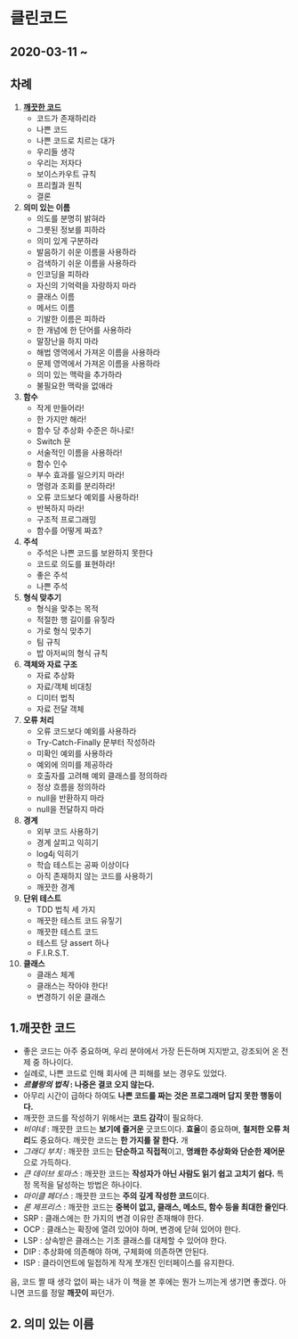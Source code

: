 # 클린코드



## 2020-03-11 ~ 



## 차례

1. [**깨끗한 코드**](#1.깨끗한-코드)
   * 코드가 존재하리라
   * 나쁜 코드
   * 나쁜 코드로 치르는 대가
   * 우리들 생각
   * 우리는 저자다
   * 보이스카우트 규칙
   * 프리퀄과 원칙
   * 결론
2. **의미 있는 이름**
   * 의도를 분명히 밝혀라
   * 그릇된 정보를 피하라
   * 의미 있게 구분하라
   * 발음하기 쉬운 이름을 사용하라
   * 검색하기 쉬운 이름을 사용하라
   * 인코딩을 피하라
   * 자신의 기억력을 자랑하지 마라
   * 클래스 이름
   * 메서드 이름
   * 기발한 이름은 피하라
   * 한 개념에 한 단어를 사용하라
   * 말장난을 하지 마라
   * 해법 영역에서 가져온 이름을 사용하라
   * 문제 영역에서 가져온 이름을 사용하라
   * 의미 있는 맥락을 추가하라
   * 불필요한 맥락을 없애라
3. **함수**
   * 작게 만들어라!
   * 한 가지만 해라!
   * 함수 당 추상화 수준은 하나로!
   * Switch 문
   * 서술적인 이름을 사용하라!
   * 함수 인수
   * 부수 효과를 일으키지 마라!
   * 명령과 조회를 분리하라!
   * 오류 코드보다 예외를 사용하라!
   * 반복하지 마라!
   * 구조적 프로그래밍
   * 함수를 어떻게 짜죠?
4. **주석**
   	* 주석은 나쁜 코드를 보완하지 못한다
   	* 코드로 의도를 표현하라!
   	* 좋은 주석
   	* 나쁜 주석
5. **형식 맞추기**
   	* 형식을 맞추는 목적
   	* 적절한 행 길이를 유짛라
   	* 가로 형식 맞추기
   	* 팀 규칙
   	* 밥 아저씨의 형식 규칙
6. **객체와 자료 구조**
   * 자료 추상화
   * 자료/객체 비대칭
   * 디미터 법칙
   * 자료 전달 객체
7. **오류 처리**
   	* 오류 코드보다 예외를 사용하라
   	* Try-Catch-Finally 문부터 작성하라
   	* 미확인 예외를 사용하라
   	* 예외에 의미를 제공하라
   	* 호출자를 고려해 예외 클래스를 정의하라
   	* 정상 흐름을 정의하라
   	* null을 반환하지 마라
   	* null을 전달하지 마라
8. **경계**
   * 외부 코드 사용하기
   * 경계 살피고 익히기
   * log4j 익히기
   * 학습 테스트는 공짜 이상이다
   * 아직 존재하지 않는 코드를 사용하기
   * 깨끗한 경계
9. **단위 테스트**
   * TDD 법칙 세 가지
   * 깨끗한 테스트 코드 유짛기
   * 깨끗한 테스트 코드
   * 테스트 당 assert 하나
   * F.I.R.S.T.
10. **클래스**
    * 클래스 체계
    * 클래스는 작아야 한다!
    * 변경하기 쉬운 클래스



## 1.깨끗한 코드

* 좋은 코드는 아주 중요하며, 우리 분야에서 가장 든든하며 지지받고, 강조되어 온 전제 중 하나이다. 
* 실례로, 나쁜 코드로 인해 회사에 큰 피해를 보는 경우도 있었다.
* ***르블랑의 법칙* : 나중은 결코 오지 않는다.**
* 아무리 시간이 급하다 하여도 **나쁜 코드를 짜는 것은 프로그래머 답지 못한 행동이다.**
* 깨끗한 코드를 작성하기 위해서는 **코드 감각**이 필요하다.
* *비야네* : 깨끗한 코드는 **보기에 즐거운** 긋코드이다. **효율**이 중요하며, **철저한 오류 처리**도 중요하다. 깨끗한 코드는 **한 가지를 잘 한다.** 개
* *그래디 부치* : 깨끗한 코드는 **단순하고 직접적**이고, **명쾌한 추상화와 단순한 제어문**으로 가득하다.
* *큰 데이브 토마스* : 깨끗한 코드는 **작성자가 아닌 사람도 읽기 쉽고 고치기 쉽다.** 특정 목적을 달성하는 방법은 하나이다. 
* *마이클 페더스* : 깨끗한 코드는 **주의 깊게 작성한 코드**이다. 
* *론 제프리스* : 깨끗한 코드는 **중복이 없고, 클래스, 메소드, 함수 등을 최대한 줄인다**.
* SRP : 클래스에는 한 가지의 변경 이유만 존재해야 한다.
* OCP : 클래스는 확장에 열려 있어야 하며, 변경에 닫혀 있어야 한다.
* LSP : 상속받은 클래스는 기초 클래스를 대체할 수 있어야 한다.
* DIP : 추상화에 의존해야 하며, 구체화에 의존하면 안된다.
* ISP : 클라이언트에 밀접하게 작게 쪼개진 인터페이스를 유지한다.



음, 코드 짤 때 생각 없이 짜는 내가 이 책을 본 후에는 뭔가 느끼는게 생기면 좋겠다. 아니면 코드를 정말 **깨끗이** 짜던가.



## 2. 의미 있는 이름

